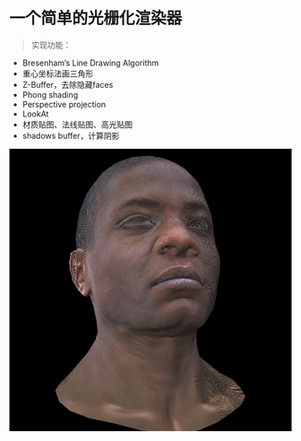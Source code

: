 # 一个简单的光栅化渲染器

> 实现功能：
- Bresenham’s Line Drawing Algorithm
- 重心坐标法画三角形
- Z-Buffer，去除隐藏faces
- Phong shading
- Perspective projection
- LookAt
- 材质贴图、法线贴图、高光贴图
- shadows buffer，计算阴影

![渲染结果展示](https://github.com/irenjie/MyRender/blob/main/渲染结果展示.bmp)
